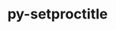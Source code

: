 ---
title: "py-setproctitle"
layout: cache
categories: [package, develop]
meta: {"compilers": ["gcc@11.4.0"], "num_specs": 91, "num_specs_by_stack": {"e4s": 3, "e4s-neoverse-v2": 46, "root": 91}, "oss": ["ubuntu22.04"], "platforms": ["linux"], "stacks": ["e4s", "e4s-neoverse-v2", "root"], "targets": ["neoverse_v2", "x86_64_v3"], "versions": ["1.1.10", "1.3.6"]}
spec_details: [{"compiler": "gcc@11.4.0", "hash": "2b43ap3noryresopvier64d6aarzw5je", "os": "ubuntu22.04", "platform": "linux", "size": "-", "stacks": ["e4s-neoverse-v2", "root"], "target": "neoverse_v2", "variants": ["build_system=python_pip"], "versions": ["1.3.6"]}, {"compiler": "gcc@11.4.0", "hash": "2qpmephtydkmpjy7pc3xeqsluzambj76", "os": "ubuntu22.04", "platform": "linux", "size": "-", "stacks": ["e4s-neoverse-v2", "root"], "target": "neoverse_v2", "variants": ["build_system=python_pip"], "versions": ["1.1.10"]}, {"compiler": "gcc@11.4.0", "hash": "2qw6f2ypukjncps3hn22jouqtfscaosf", "os": "ubuntu22.04", "platform": "linux", "size": "-", "stacks": ["root"], "target": "x86_64_v3", "variants": ["build_system=python_pip"], "versions": ["1.1.10"]}, {"compiler": "gcc@11.4.0", "hash": "2wgrlo54j3ncei3uyhsgjxbzbvjc5cy3", "os": "ubuntu22.04", "platform": "linux", "size": "-", "stacks": ["e4s-neoverse-v2", "root"], "target": "neoverse_v2", "variants": ["build_system=python_pip"], "versions": ["1.1.10"]}, {"compiler": "gcc@11.4.0", "hash": "37bpbdksfk724355ibedarzuyp7gnysr", "os": "ubuntu22.04", "platform": "linux", "size": "-", "stacks": ["e4s-neoverse-v2", "root"], "target": "neoverse_v2", "variants": ["build_system=python_pip"], "versions": ["1.1.10"]}, {"compiler": "gcc@11.4.0", "hash": "3ab7ha5bvvyoflix6ngj576p3zvtgngc", "os": "ubuntu22.04", "platform": "linux", "size": "-", "stacks": ["e4s-neoverse-v2", "root"], "target": "neoverse_v2", "variants": ["build_system=python_pip"], "versions": ["1.1.10"]}, {"compiler": "gcc@11.4.0", "hash": "3gq6fdbqmkvxps7qhvbnwrfopooy55s3", "os": "ubuntu22.04", "platform": "linux", "size": "-", "stacks": ["root"], "target": "x86_64_v3", "variants": ["build_system=python_pip"], "versions": ["1.1.10"]}, {"compiler": "gcc@11.4.0", "hash": "3llh5jdnk5ts23mav2n36s7cqnbzl74u", "os": "ubuntu22.04", "platform": "linux", "size": "-", "stacks": ["root"], "target": "x86_64_v3", "variants": ["build_system=python_pip"], "versions": ["1.1.10"]}, {"compiler": "gcc@11.4.0", "hash": "3om2ohpks25dhzokew3mezwopwfnbei4", "os": "ubuntu22.04", "platform": "linux", "size": "-", "stacks": ["e4s-neoverse-v2", "root"], "target": "neoverse_v2", "variants": ["build_system=python_pip"], "versions": ["1.1.10"]}, {"compiler": "gcc@11.4.0", "hash": "4hynv6fyfsjl7ves4f76xuaykbnqbebd", "os": "ubuntu22.04", "platform": "linux", "size": "-", "stacks": ["root"], "target": "x86_64_v3", "variants": ["build_system=python_pip"], "versions": ["1.3.6"]}, {"compiler": "gcc@11.4.0", "hash": "4mmqijvioa5ru654thvnu3hbupr6yaqw", "os": "ubuntu22.04", "platform": "linux", "size": "-", "stacks": ["e4s-neoverse-v2", "root"], "target": "neoverse_v2", "variants": ["build_system=python_pip"], "versions": ["1.1.10"]}, {"compiler": "gcc@11.4.0", "hash": "4pylv63vdlrvrgp5ic2ewoziifha4jts", "os": "ubuntu22.04", "platform": "linux", "size": "-", "stacks": ["root"], "target": "x86_64_v3", "variants": ["build_system=python_pip"], "versions": ["1.3.6"]}, {"compiler": "gcc@11.4.0", "hash": "56igad4wfwvdwxlf7nd56yanbcsn4gr2", "os": "ubuntu22.04", "platform": "linux", "size": "-", "stacks": ["e4s-neoverse-v2", "root"], "target": "neoverse_v2", "variants": ["build_system=python_pip"], "versions": ["1.3.6"]}, {"compiler": "gcc@11.4.0", "hash": "5f3svvdzkvgurkyamulqir47iz2p6bwn", "os": "ubuntu22.04", "platform": "linux", "size": "-", "stacks": ["e4s-neoverse-v2", "root"], "target": "neoverse_v2", "variants": ["build_system=python_pip"], "versions": ["1.1.10"]}, {"compiler": "gcc@11.4.0", "hash": "5m5cdeuao3qn2253dmbqnvrx6ka4yv22", "os": "ubuntu22.04", "platform": "linux", "size": "-", "stacks": ["e4s-neoverse-v2", "root"], "target": "neoverse_v2", "variants": ["build_system=python_pip"], "versions": ["1.1.10"]}, {"compiler": "gcc@11.4.0", "hash": "5t6sa3lcxw7y4dvaktvodrbosnhgj4mz", "os": "ubuntu22.04", "platform": "linux", "size": "-", "stacks": ["e4s-neoverse-v2", "root"], "target": "neoverse_v2", "variants": ["build_system=python_pip"], "versions": ["1.1.10"]}, {"compiler": "gcc@11.4.0", "hash": "6jaiwnzrd26gi5hw7th3t2mhfsvnlrif", "os": "ubuntu22.04", "platform": "linux", "size": "-", "stacks": ["root"], "target": "x86_64_v3", "variants": ["build_system=python_pip"], "versions": ["1.3.6"]}, {"compiler": "gcc@11.4.0", "hash": "6jv76vbbakdl6nqby4e3zuuvsbekskax", "os": "ubuntu22.04", "platform": "linux", "size": "-", "stacks": ["root"], "target": "x86_64_v3", "variants": ["build_system=python_pip"], "versions": ["1.3.6"]}, {"compiler": "gcc@11.4.0", "hash": "7jo3l4j45kqk6e4a7t5bujh3pj42yql4", "os": "ubuntu22.04", "platform": "linux", "size": "-", "stacks": ["e4s-neoverse-v2", "root"], "target": "neoverse_v2", "variants": ["build_system=python_pip"], "versions": ["1.3.6"]}, {"compiler": "gcc@11.4.0", "hash": "7pzvx3bwwtiplum4hkehle7coaffo7iu", "os": "ubuntu22.04", "platform": "linux", "size": "-", "stacks": ["root"], "target": "x86_64_v3", "variants": ["build_system=python_pip"], "versions": ["1.1.10"]}, {"compiler": "gcc@11.4.0", "hash": "7uwrew6sqfmku7zy2bfjzszq6y3nugs4", "os": "ubuntu22.04", "platform": "linux", "size": "-", "stacks": ["e4s-neoverse-v2", "root"], "target": "neoverse_v2", "variants": ["build_system=python_pip"], "versions": ["1.3.6"]}, {"compiler": "gcc@11.4.0", "hash": "a2ja5vtugtpzbyj46ulq7zfemil47mlp", "os": "ubuntu22.04", "platform": "linux", "size": "-", "stacks": ["e4s-neoverse-v2", "root"], "target": "neoverse_v2", "variants": ["build_system=python_pip"], "versions": ["1.3.6"]}, {"compiler": "gcc@11.4.0", "hash": "acpjjb5t26ycbv4zw34e7vobq7hgzxgj", "os": "ubuntu22.04", "platform": "linux", "size": "-", "stacks": ["e4s", "root"], "target": "x86_64_v3", "variants": ["build_system=python_pip"], "versions": ["1.3.6"]}, {"compiler": "gcc@11.4.0", "hash": "b4xseurkgjwa7adfarghr6onujvzc4se", "os": "ubuntu22.04", "platform": "linux", "size": "-", "stacks": ["e4s-neoverse-v2", "root"], "target": "neoverse_v2", "variants": ["build_system=python_pip"], "versions": ["1.1.10"]}, {"compiler": "gcc@11.4.0", "hash": "bbwa66bwnsgynruqs3mn3s4jqploeo5j", "os": "ubuntu22.04", "platform": "linux", "size": "-", "stacks": ["root"], "target": "x86_64_v3", "variants": ["build_system=python_pip"], "versions": ["1.3.6"]}, {"compiler": "gcc@11.4.0", "hash": "cpj2wl2nh2dz4wtseedgxbnbq6q6jlgp", "os": "ubuntu22.04", "platform": "linux", "size": "-", "stacks": ["e4s-neoverse-v2", "root"], "target": "neoverse_v2", "variants": ["build_system=python_pip"], "versions": ["1.3.6"]}, {"compiler": "gcc@11.4.0", "hash": "dtkq6jnlvlpgdxqnyp43g2oyjeqkdkda", "os": "ubuntu22.04", "platform": "linux", "size": "-", "stacks": ["e4s-neoverse-v2", "root"], "target": "neoverse_v2", "variants": ["build_system=python_pip"], "versions": ["1.3.6"]}, {"compiler": "gcc@11.4.0", "hash": "dtotoffzeu3ykhfhknfyhgqtgeiu3qjs", "os": "ubuntu22.04", "platform": "linux", "size": "-", "stacks": ["e4s-neoverse-v2", "root"], "target": "neoverse_v2", "variants": ["build_system=python_pip"], "versions": ["1.1.10"]}, {"compiler": "gcc@11.4.0", "hash": "ec2ym2vtccwfjp26z7j3vdzofwdiegyc", "os": "ubuntu22.04", "platform": "linux", "size": "-", "stacks": ["root"], "target": "x86_64_v3", "variants": ["build_system=python_pip"], "versions": ["1.1.10"]}, {"compiler": "gcc@11.4.0", "hash": "egmbam4jn5g2t43z3ad2ylesh66iiff4", "os": "ubuntu22.04", "platform": "linux", "size": "-", "stacks": ["e4s-neoverse-v2", "root"], "target": "neoverse_v2", "variants": ["build_system=python_pip"], "versions": ["1.3.6"]}, {"compiler": "gcc@11.4.0", "hash": "fzgbgsygdhtymrhyahi4robejlb4owpp", "os": "ubuntu22.04", "platform": "linux", "size": "-", "stacks": ["e4s-neoverse-v2", "root"], "target": "neoverse_v2", "variants": ["build_system=python_pip"], "versions": ["1.1.10"]}, {"compiler": "gcc@11.4.0", "hash": "gqj77i6j77g7575zrgn2vlxh2n3kgshv", "os": "ubuntu22.04", "platform": "linux", "size": "-", "stacks": ["root"], "target": "x86_64_v3", "variants": ["build_system=python_pip"], "versions": ["1.3.6"]}, {"compiler": "gcc@11.4.0", "hash": "gzulbub64aeclkeldxv4tmkvijzdked5", "os": "ubuntu22.04", "platform": "linux", "size": "-", "stacks": ["e4s-neoverse-v2", "root"], "target": "neoverse_v2", "variants": ["build_system=python_pip"], "versions": ["1.1.10"]}, {"compiler": "gcc@11.4.0", "hash": "h2bxowh7wepoux4hsig6nlnvhg45ew5h", "os": "ubuntu22.04", "platform": "linux", "size": "-", "stacks": ["root"], "target": "x86_64_v3", "variants": ["build_system=python_pip"], "versions": ["1.3.6"]}, {"compiler": "gcc@11.4.0", "hash": "h4jgchets4jmca4lr4lx3imq2tovxvmx", "os": "ubuntu22.04", "platform": "linux", "size": "-", "stacks": ["e4s-neoverse-v2", "root"], "target": "neoverse_v2", "variants": ["build_system=python_pip"], "versions": ["1.3.6"]}, {"compiler": "gcc@11.4.0", "hash": "ihf23bdvzo7meevfnrt7vqmw4bk6sa4f", "os": "ubuntu22.04", "platform": "linux", "size": "-", "stacks": ["root"], "target": "x86_64_v3", "variants": ["build_system=python_pip"], "versions": ["1.3.6"]}, {"compiler": "gcc@11.4.0", "hash": "jlocwkpxv6ybyy53hk4wahvs2aroxz3e", "os": "ubuntu22.04", "platform": "linux", "size": "-", "stacks": ["root"], "target": "x86_64_v3", "variants": ["build_system=python_pip"], "versions": ["1.3.6"]}, {"compiler": "gcc@11.4.0", "hash": "jxui6gr4huv6u2ywtozwnc6axskhrk3p", "os": "ubuntu22.04", "platform": "linux", "size": "-", "stacks": ["root"], "target": "x86_64_v3", "variants": ["build_system=python_pip"], "versions": ["1.1.10"]}, {"compiler": "gcc@11.4.0", "hash": "jyk6gv3iejdge46oayvawivswymsrjpm", "os": "ubuntu22.04", "platform": "linux", "size": "-", "stacks": ["e4s-neoverse-v2", "root"], "target": "neoverse_v2", "variants": ["build_system=python_pip"], "versions": ["1.3.6"]}, {"compiler": "gcc@11.4.0", "hash": "k547737nbg75kzf3pz3nz2hupv5nn3ey", "os": "ubuntu22.04", "platform": "linux", "size": "-", "stacks": ["e4s-neoverse-v2", "root"], "target": "neoverse_v2", "variants": ["build_system=python_pip"], "versions": ["1.3.6"]}, {"compiler": "gcc@11.4.0", "hash": "l73jhbkpiv5svzkklbq7mxobcr7eh4im", "os": "ubuntu22.04", "platform": "linux", "size": "-", "stacks": ["root"], "target": "x86_64_v3", "variants": ["build_system=python_pip"], "versions": ["1.1.10"]}, {"compiler": "gcc@11.4.0", "hash": "lrhmwbej3orglr5wkittiz2rfuczyyif", "os": "ubuntu22.04", "platform": "linux", "size": "-", "stacks": ["e4s-neoverse-v2", "root"], "target": "neoverse_v2", "variants": ["build_system=python_pip"], "versions": ["1.3.6"]}, {"compiler": "gcc@11.4.0", "hash": "mkuz6n2hd7jevgrycrpdbz2mg4agut2u", "os": "ubuntu22.04", "platform": "linux", "size": "-", "stacks": ["root"], "target": "x86_64_v3", "variants": ["build_system=python_pip"], "versions": ["1.3.6"]}, {"compiler": "gcc@11.4.0", "hash": "njhliapp6kgkfvrsdu74f2cubu3czhqu", "os": "ubuntu22.04", "platform": "linux", "size": "-", "stacks": ["e4s-neoverse-v2", "root"], "target": "neoverse_v2", "variants": ["build_system=python_pip"], "versions": ["1.3.6"]}, {"compiler": "gcc@11.4.0", "hash": "nkpw4nrdbscxtilh7o6fr4fjgjrfzjyn", "os": "ubuntu22.04", "platform": "linux", "size": "-", "stacks": ["root"], "target": "x86_64_v3", "variants": ["build_system=python_pip"], "versions": ["1.1.10"]}, {"compiler": "gcc@11.4.0", "hash": "nntiwtq4qmvbveepl5aw34dmlosv2ig7", "os": "ubuntu22.04", "platform": "linux", "size": "-", "stacks": ["root"], "target": "x86_64_v3", "variants": ["build_system=python_pip"], "versions": ["1.3.6"]}, {"compiler": "gcc@11.4.0", "hash": "no6siifxpdjoyjr7elawo73sashdrvod", "os": "ubuntu22.04", "platform": "linux", "size": "-", "stacks": ["root"], "target": "x86_64_v3", "variants": ["build_system=python_pip"], "versions": ["1.1.10"]}, {"compiler": "gcc@11.4.0", "hash": "o4o5z4qx6if6vhojvcn7akqpijex4577", "os": "ubuntu22.04", "platform": "linux", "size": "-", "stacks": ["root"], "target": "x86_64_v3", "variants": ["build_system=python_pip"], "versions": ["1.3.6"]}, {"compiler": "gcc@11.4.0", "hash": "ospmp3yirzpyet2s3nx2sfgjt2zqnxhe", "os": "ubuntu22.04", "platform": "linux", "size": "-", "stacks": ["root"], "target": "x86_64_v3", "variants": ["build_system=python_pip"], "versions": ["1.1.10"]}, {"compiler": "gcc@11.4.0", "hash": "oupwikm42bxmnp3xghtwjtrgqa5zthdb", "os": "ubuntu22.04", "platform": "linux", "size": "-", "stacks": ["root"], "target": "x86_64_v3", "variants": ["build_system=python_pip"], "versions": ["1.3.6"]}, {"compiler": "gcc@11.4.0", "hash": "putxlzkvzfcn65bh6skhmwtdaxjrc4j4", "os": "ubuntu22.04", "platform": "linux", "size": "-", "stacks": ["root"], "target": "x86_64_v3", "variants": ["build_system=python_pip"], "versions": ["1.3.6"]}, {"compiler": "gcc@11.4.0", "hash": "r4ucg3vz5byugr3s4xvi52e6sy4cwlpe", "os": "ubuntu22.04", "platform": "linux", "size": "-", "stacks": ["root"], "target": "x86_64_v3", "variants": ["build_system=python_pip"], "versions": ["1.1.10"]}, {"compiler": "gcc@11.4.0", "hash": "rf6tkn5tboelhmxlbh5m5ttx54zw22em", "os": "ubuntu22.04", "platform": "linux", "size": "-", "stacks": ["e4s-neoverse-v2", "root"], "target": "neoverse_v2", "variants": ["build_system=python_pip"], "versions": ["1.3.6"]}, {"compiler": "gcc@11.4.0", "hash": "rh5ggwm75sxknahkzamf3kudf5sfvfxb", "os": "ubuntu22.04", "platform": "linux", "size": "-", "stacks": ["e4s-neoverse-v2", "root"], "target": "neoverse_v2", "variants": ["build_system=python_pip"], "versions": ["1.1.10"]}, {"compiler": "gcc@11.4.0", "hash": "rirxg4fv5yysmg2r5vle7p24g4jkiiqm", "os": "ubuntu22.04", "platform": "linux", "size": "-", "stacks": ["root"], "target": "x86_64_v3", "variants": ["build_system=python_pip"], "versions": ["1.1.10"]}, {"compiler": "gcc@11.4.0", "hash": "rrwmvlhbtzobx7atb77zgltwpjgg6y2j", "os": "ubuntu22.04", "platform": "linux", "size": "-", "stacks": ["e4s", "root"], "target": "x86_64_v3", "variants": ["build_system=python_pip"], "versions": ["1.3.6"]}, {"compiler": "gcc@11.4.0", "hash": "s7f5bna4rrne4zl3uxgygm3weus4fxk3", "os": "ubuntu22.04", "platform": "linux", "size": "-", "stacks": ["e4s-neoverse-v2", "root"], "target": "neoverse_v2", "variants": ["build_system=python_pip"], "versions": ["1.1.10"]}, {"compiler": "gcc@11.4.0", "hash": "setluantqk22mzkaartybzcpudexqwih", "os": "ubuntu22.04", "platform": "linux", "size": "-", "stacks": ["root"], "target": "x86_64_v3", "variants": ["build_system=python_pip"], "versions": ["1.3.6"]}, {"compiler": "gcc@11.4.0", "hash": "sp6ytsmiozxosjrd6ww7xzauxawotcpp", "os": "ubuntu22.04", "platform": "linux", "size": "-", "stacks": ["e4s-neoverse-v2", "root"], "target": "neoverse_v2", "variants": ["build_system=python_pip"], "versions": ["1.1.10"]}, {"compiler": "gcc@11.4.0", "hash": "sq2a7p4wos4oqnf22p6r6stikdw35cvi", "os": "ubuntu22.04", "platform": "linux", "size": "-", "stacks": ["e4s-neoverse-v2", "root"], "target": "neoverse_v2", "variants": ["build_system=python_pip"], "versions": ["1.3.6"]}, {"compiler": "gcc@11.4.0", "hash": "suk5vjxfsqeiaob6xwattmyqqiht3qmu", "os": "ubuntu22.04", "platform": "linux", "size": "-", "stacks": ["root"], "target": "x86_64_v3", "variants": ["build_system=python_pip"], "versions": ["1.1.10"]}, {"compiler": "gcc@11.4.0", "hash": "suxmenusogitslmpkv7f6fjwtfesuvgw", "os": "ubuntu22.04", "platform": "linux", "size": "-", "stacks": ["root"], "target": "x86_64_v3", "variants": ["build_system=python_pip"], "versions": ["1.1.10"]}, {"compiler": "gcc@11.4.0", "hash": "sw5si62hhb6ab6dmita2k6g3kwwm22ue", "os": "ubuntu22.04", "platform": "linux", "size": "-", "stacks": ["e4s-neoverse-v2", "root"], "target": "neoverse_v2", "variants": ["build_system=python_pip"], "versions": ["1.3.6"]}, {"compiler": "gcc@11.4.0", "hash": "tenywfd7tgq5elxxv7bqdinwhbtq3l4p", "os": "ubuntu22.04", "platform": "linux", "size": "-", "stacks": ["e4s-neoverse-v2", "root"], "target": "neoverse_v2", "variants": ["build_system=python_pip"], "versions": ["1.3.6"]}, {"compiler": "gcc@11.4.0", "hash": "tplw4yfbbnp37p4j77nwsl3n7umccynh", "os": "ubuntu22.04", "platform": "linux", "size": "-", "stacks": ["e4s-neoverse-v2", "root"], "target": "neoverse_v2", "variants": ["build_system=python_pip"], "versions": ["1.3.6"]}, {"compiler": "gcc@11.4.0", "hash": "u6pibumeib4soboaprpmjxhllcqfqgug", "os": "ubuntu22.04", "platform": "linux", "size": "-", "stacks": ["e4s-neoverse-v2", "root"], "target": "neoverse_v2", "variants": ["build_system=python_pip"], "versions": ["1.1.10"]}, {"compiler": "gcc@11.4.0", "hash": "ulg6efkcyirscw3eukwvk4xgnddaa7fc", "os": "ubuntu22.04", "platform": "linux", "size": "-", "stacks": ["root"], "target": "x86_64_v3", "variants": ["build_system=python_pip"], "versions": ["1.1.10"]}, {"compiler": "gcc@11.4.0", "hash": "ux5vmpxmmiqfs72l2tgs6vq5rnaczlxs", "os": "ubuntu22.04", "platform": "linux", "size": "-", "stacks": ["e4s-neoverse-v2", "root"], "target": "neoverse_v2", "variants": ["build_system=python_pip"], "versions": ["1.1.10"]}, {"compiler": "gcc@11.4.0", "hash": "uxpn5vyxeuk6inop6kmmdh4ynsvvb32f", "os": "ubuntu22.04", "platform": "linux", "size": "-", "stacks": ["e4s-neoverse-v2", "root"], "target": "neoverse_v2", "variants": ["build_system=python_pip"], "versions": ["1.1.10"]}, {"compiler": "gcc@11.4.0", "hash": "v73mzzov7waups474l23eeyvln4ku3do", "os": "ubuntu22.04", "platform": "linux", "size": "-", "stacks": ["root"], "target": "x86_64_v3", "variants": ["build_system=python_pip"], "versions": ["1.1.10"]}, {"compiler": "gcc@11.4.0", "hash": "vaxw7c5vonydmxugd2orfawb2tcq2zvd", "os": "ubuntu22.04", "platform": "linux", "size": "-", "stacks": ["root"], "target": "x86_64_v3", "variants": ["build_system=python_pip"], "versions": ["1.1.10"]}, {"compiler": "gcc@11.4.0", "hash": "veatwxbr5i2forhtjde4cgfpe2btgrrm", "os": "ubuntu22.04", "platform": "linux", "size": "-", "stacks": ["root"], "target": "x86_64_v3", "variants": ["build_system=python_pip"], "versions": ["1.1.10"]}, {"compiler": "gcc@11.4.0", "hash": "vlqmtofgcdnyxcu2z52oc7jxvpbv3nvw", "os": "ubuntu22.04", "platform": "linux", "size": "-", "stacks": ["root"], "target": "x86_64_v3", "variants": ["build_system=python_pip"], "versions": ["1.1.10"]}, {"compiler": "gcc@11.4.0", "hash": "vn4ldsaabb62mft5csiblvojg7vxdtjl", "os": "ubuntu22.04", "platform": "linux", "size": "-", "stacks": ["root"], "target": "x86_64_v3", "variants": ["build_system=python_pip"], "versions": ["1.3.6"]}, {"compiler": "gcc@11.4.0", "hash": "vv4ftdlv2ja5pislrwy2kbw4xxepefzh", "os": "ubuntu22.04", "platform": "linux", "size": "-", "stacks": ["e4s-neoverse-v2", "root"], "target": "neoverse_v2", "variants": ["build_system=python_pip"], "versions": ["1.1.10"]}, {"compiler": "gcc@11.4.0", "hash": "w4ircb5f4rouv6rpdmrps5d6bxlkrmaj", "os": "ubuntu22.04", "platform": "linux", "size": "-", "stacks": ["e4s-neoverse-v2", "root"], "target": "neoverse_v2", "variants": ["build_system=python_pip"], "versions": ["1.3.6"]}, {"compiler": "gcc@11.4.0", "hash": "wa52d6vkkbcgpqc455zxicbeypgmmqhl", "os": "ubuntu22.04", "platform": "linux", "size": "-", "stacks": ["root"], "target": "x86_64_v3", "variants": ["build_system=python_pip"], "versions": ["1.3.6"]}, {"compiler": "gcc@11.4.0", "hash": "wearueoi6c7bzbg2tj5r7j2grgvnjjvm", "os": "ubuntu22.04", "platform": "linux", "size": "-", "stacks": ["e4s", "root"], "target": "x86_64_v3", "variants": ["build_system=python_pip"], "versions": ["1.3.6"]}, {"compiler": "gcc@11.4.0", "hash": "widq3fmplskfwqgrbkg3xcucdtltiiv7", "os": "ubuntu22.04", "platform": "linux", "size": "-", "stacks": ["root"], "target": "x86_64_v3", "variants": ["build_system=python_pip"], "versions": ["1.1.10"]}, {"compiler": "gcc@11.4.0", "hash": "wz7rti6wimuk2zjvfmqse4cm5wmc4rv5", "os": "ubuntu22.04", "platform": "linux", "size": "-", "stacks": ["root"], "target": "x86_64_v3", "variants": ["build_system=python_pip"], "versions": ["1.3.6"]}, {"compiler": "gcc@11.4.0", "hash": "x2su5w53lceykl7dyjk4nyhef65luj4u", "os": "ubuntu22.04", "platform": "linux", "size": "-", "stacks": ["e4s-neoverse-v2", "root"], "target": "neoverse_v2", "variants": ["build_system=python_pip"], "versions": ["1.3.6"]}, {"compiler": "gcc@11.4.0", "hash": "xg47zxumxqig3wqm3tsl65o3selbuqiz", "os": "ubuntu22.04", "platform": "linux", "size": "-", "stacks": ["root"], "target": "x86_64_v3", "variants": ["build_system=python_pip"], "versions": ["1.3.6"]}, {"compiler": "gcc@11.4.0", "hash": "xitunrgh6xatpsmadcdamys6gw63m5mp", "os": "ubuntu22.04", "platform": "linux", "size": "-", "stacks": ["e4s-neoverse-v2", "root"], "target": "neoverse_v2", "variants": ["build_system=python_pip"], "versions": ["1.1.10"]}, {"compiler": "gcc@11.4.0", "hash": "xvwhqurpbllkjktt6l73xzjxhpl5qsyw", "os": "ubuntu22.04", "platform": "linux", "size": "-", "stacks": ["e4s-neoverse-v2", "root"], "target": "neoverse_v2", "variants": ["build_system=python_pip"], "versions": ["1.3.6"]}, {"compiler": "gcc@11.4.0", "hash": "y7qdwu6m7ooqqvafpd65e4umdkrqbum5", "os": "ubuntu22.04", "platform": "linux", "size": "-", "stacks": ["e4s-neoverse-v2", "root"], "target": "neoverse_v2", "variants": ["build_system=python_pip"], "versions": ["1.1.10"]}, {"compiler": "gcc@11.4.0", "hash": "yfddyh5hqfg5uzma6mi6vmtykcfofhn7", "os": "ubuntu22.04", "platform": "linux", "size": "-", "stacks": ["e4s-neoverse-v2", "root"], "target": "neoverse_v2", "variants": ["build_system=python_pip"], "versions": ["1.3.6"]}, {"compiler": "gcc@11.4.0", "hash": "yipnpumlqu7dhllmeybsafcskzr67q42", "os": "ubuntu22.04", "platform": "linux", "size": "-", "stacks": ["e4s-neoverse-v2", "root"], "target": "neoverse_v2", "variants": ["build_system=python_pip"], "versions": ["1.3.6"]}, {"compiler": "gcc@11.4.0", "hash": "yqyhw6qmqr5busgqh7aupanmobgvysvh", "os": "ubuntu22.04", "platform": "linux", "size": "-", "stacks": ["root"], "target": "x86_64_v3", "variants": ["build_system=python_pip"], "versions": ["1.1.10"]}, {"compiler": "gcc@11.4.0", "hash": "z4zyyp67sfbpi7a3cswcuihotpiur7bm", "os": "ubuntu22.04", "platform": "linux", "size": "-", "stacks": ["root"], "target": "x86_64_v3", "variants": ["build_system=python_pip"], "versions": ["1.3.6"]}, {"compiler": "gcc@11.4.0", "hash": "zjekznrfn4kv6ojhbjvqhxjttxlmxgjd", "os": "ubuntu22.04", "platform": "linux", "size": "-", "stacks": ["e4s-neoverse-v2", "root"], "target": "neoverse_v2", "variants": ["build_system=python_pip"], "versions": ["1.3.6"]}, {"compiler": "gcc@11.4.0", "hash": "zkcrvjjivhrrwtpoopuw4nc6tzti66hz", "os": "ubuntu22.04", "platform": "linux", "size": "-", "stacks": ["root"], "target": "x86_64_v3", "variants": ["build_system=python_pip"], "versions": ["1.3.6"]}]
---